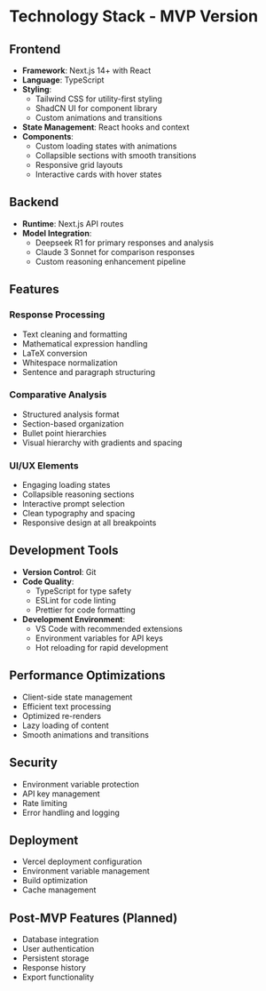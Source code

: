 # Technology Stack - MVP Version

## Frontend
- **Framework**: Next.js 14+ with React
- **Language**: TypeScript
- **Styling**: 
  - Tailwind CSS for utility-first styling
  - ShadCN UI for component library
  - Custom animations and transitions
- **State Management**: React hooks and context
- **Components**:
  - Custom loading states with animations
  - Collapsible sections with smooth transitions
  - Responsive grid layouts
  - Interactive cards with hover states

## Backend
- **Runtime**: Next.js API routes
- **Model Integration**:
  - Deepseek R1 for primary responses and analysis
  - Claude 3 Sonnet for comparison responses
  - Custom reasoning enhancement pipeline

## Features

### Response Processing
- Text cleaning and formatting
- Mathematical expression handling
- LaTeX conversion
- Whitespace normalization
- Sentence and paragraph structuring

### Comparative Analysis
- Structured analysis format
- Section-based organization
- Bullet point hierarchies
- Visual hierarchy with gradients and spacing

### UI/UX Elements
- Engaging loading states
- Collapsible reasoning sections
- Interactive prompt selection
- Clean typography and spacing
- Responsive design at all breakpoints

## Development Tools
- **Version Control**: Git
- **Code Quality**:
  - TypeScript for type safety
  - ESLint for code linting
  - Prettier for code formatting
- **Development Environment**:
  - VS Code with recommended extensions
  - Environment variables for API keys
  - Hot reloading for rapid development

## Performance Optimizations
- Client-side state management
- Efficient text processing
- Optimized re-renders
- Lazy loading of content
- Smooth animations and transitions

## Security
- Environment variable protection
- API key management
- Rate limiting
- Error handling and logging

## Deployment
- Vercel deployment configuration
- Environment variable management
- Build optimization
- Cache management

## Post-MVP Features (Planned)
- Database integration
- User authentication
- Persistent storage
- Response history
- Export functionality